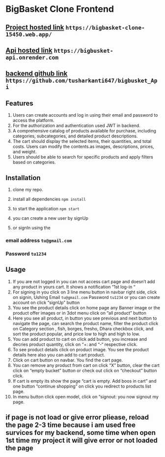 # BigBasket Clone Frontend

## [Project hosted link](https://bigbasket-clone-15450.web.app/) `https://bigbasket-clone-15450.web.app/`
## [Api hosted link](https://bigbusket-api.onrender.com) `https://bigbusket-api.onrender.com`
## [backend github link](https://github.com/tusharkanti647/bigbusket_Api) `https://github.com/tusharkanti647/bigbusket_Api`

## Features

1. Users can create accounts and log in using their email and password to access the platform.
2. For the authorization and authentication used JWT in backend.
3. A comprehensive catalog of products available for purchase, including categories, subcategories, and detailed product descriptions.
4. The cart should display the selected items, their quantities, and total costs. Users can modify the contents.as images, descriptions, prices, and weight.
5. Users should be able to search for specific products and apply filters based on categories.

## Installation

1. clone my repo.
2. install all dependencies `npm install`
3. to start the application `npm start`

4. you can create a new user by signUp

5. or signIn using the
 ### email address `tu@gmail.com`
 ### Password `tu1234`



## Usage
1.	If you are not logged in you can not access cart page and doesn’t  add any product in yours cart. It shows a notification “1st  log-in “
2.	For signing in you click on 3 line menu button in navbar right side, click on signin, 
Ushing Email `tu@gmail.com` Password `tu1234` or you can create account on click “signUp” button
3.	You see the product details click on home page any Banner image or the product offer images or in 3dot menu click on “all product” button
4.	Here you see all product, in button you see previous and next button to navigate the page, can search the product name, filter the product click on Category section , fish,  borges, fresho, Dhara  checkbox click, and sort the product popular, and price low to high and high to low.
5.	You can add product to cart on click add button, you increase  and decries  product quantity, click on “+: and “-“ respective click.
6.	To see product details click on product image. You see the product details here also you can add to cart product.
7.	Click on cart button on navbar. You find the cart page.
8.	You can remove any product from cart on click “X” button, clear the cart click on “empty bucket” button or check out click on “checkout” button click.
9.	If cart is empty its show the page “cart is empty. Add boos in cart” and one button “continue shopping” on click you redirect to products list page.
10.	In menu button click open model, click on “signout: you now signout my page.
## if page is not load or give error pliease, reload the page 2-3 time because i am used free survices for my backend, some time when open 1st time my project it will give error or not loaded the page



